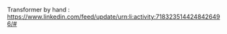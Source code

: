 
Transformer by hand : <br>
https://www.linkedin.com/feed/update/urn:li:activity:7183235144248426496/#
